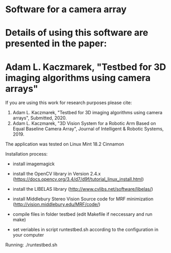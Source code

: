 # Software for a camera array
# Details of using this software are presented in the paper:
# Adam L. Kaczmarek, "Testbed for 3D imaging algorithms using camera arrays"

If you are using this work for research purposes please cite:
1. Adam L. Kaczmarek, "Testbed for 3D imaging algorithms using camera arrays", Submitted, 2020.
2. Adam L. Kaczmarek, "3D Vision System for a Robotic Arm Based on Equal Baseline Camera Array", Journal of Intelligent & Robotic Systems, 2019.

The application was tested on Linux Mint 18.2 Cinnamon

Installation process:
- install imagemagick
- install the OpenCV library in Version 2.4.x (https://docs.opencv.org/3.4/d7/d9f/tutorial_linux_install.html)
- install the LIBELAS library (http://www.cvlibs.net/software/libelas/)
- install Middlebury Stereo Vision Source code for MRF minimization (http://vision.middlebury.edu/MRF/code/)

- compile files in folder testbed (edit Makefile if neccessary and run make)
- set veriables in script runtestbed.sh according to the configuration in your computer


Running:
./runtestbed.sh
